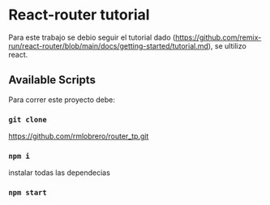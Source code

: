   # React-router tutorial
  
 Para este trabajo se debio seguir el tutorial dado (https://github.com/remix-run/react-router/blob/main/docs/getting-started/tutorial.md), se ultilizo react.

## Available Scripts

Para correr este proyecto debe:

### `git clone`

https://github.com/rmlobrero/router_tp.git

### `npm i`

instalar todas las dependecias

### `npm start`



